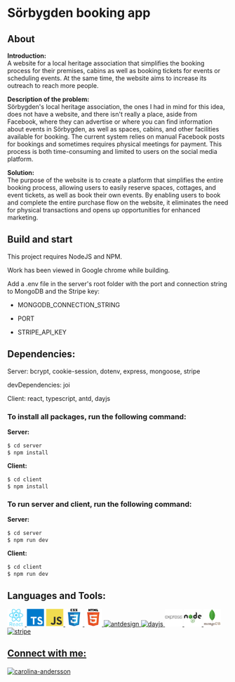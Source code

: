 # Sörbygden booking app

## About

**Introduction:**  
A website for a local heritage association that simplifies the booking process for their premises, cabins as well as booking tickets for events or scheduling events. At the same time, the website aims to increase its outreach to reach more people.

**Description of the problem:**  
Sörbygden's local heritage association, the ones I had in mind for this idea, does not have a website, and there isn't really a place, aside from Facebook, where they can advertise or where you can find information about events in Sörbygden, as well as spaces, cabins, and other facilities available for booking. The current system relies on manual Facebook posts for bookings and sometimes requires physical meetings for payment. This process is both time-consuming and limited to users on the social media platform.

**Solution:**  
The purpose of the website is to create a platform that simplifies the entire booking process, allowing users to easily reserve spaces, cottages, and event tickets, as well as book their own events. By enabling users to book and complete the entire purchase flow on the website, it eliminates the need for physical transactions and opens up opportunities for enhanced marketing.

## Build and start

This project requires NodeJS and NPM.

Work has been viewed in Google chrome while building.

Add a .env file in the server's root folder with the port and connection string to MongoDB and the Stripe key:

- MONGODB_CONNECTION_STRING

- PORT

- STRIPE_API_KEY

## Dependencies:

Server: bcrypt, cookie-session, dotenv, express, mongoose, stripe

devDependencies: joi

Client: react, typescript, antd, dayjs

### To install all packages, run the following command:

**Server:**

```
$ cd server
$ npm install
```

**Client:**

```
$ cd client
$ npm install
```

### To run server and client, run the following command:

**Server:**

```
$ cd server
$ npm run dev
```

**Client:**

```
$ cd client
$ npm run dev
```

## Languages and Tools:

<a href="https://reactjs.org/" target="_blank" rel="noreferrer"> <img src="https://raw.githubusercontent.com/devicons/devicon/master/icons/react/react-original-wordmark.svg" alt="react" width="40" height="40"/> </a> <a href="https://www.typescriptlang.org/" target="_blank" rel="noreferrer"> <img src="https://raw.githubusercontent.com/devicons/devicon/master/icons/typescript/typescript-original.svg" alt="typescript" width="40" height="40"/></a> </a><a href="https://developer.mozilla.org/en-US/docs/Web/JavaScript" target="_blank" rel="noreferrer"> <img src="https://raw.githubusercontent.com/devicons/devicon/master/icons/javascript/javascript-original.svg" alt="javascript" width="40" height="40"/> </a> <a href="https://www.w3schools.com/css/" target="_blank" rel="noreferrer"> <img src="https://raw.githubusercontent.com/devicons/devicon/master/icons/css3/css3-original-wordmark.svg" alt="css3" width="40" height="40"/> </a><a href="https://www.w3.org/html/" target="_blank" rel="noreferrer"> <img src="https://raw.githubusercontent.com/devicons/devicon/master/icons/html5/html5-original-wordmark.svg" alt="html5" width="40" height="40"/> </a>
<a href="https://www.antdesign.com" target="_blank" rel="noreferrer"> <img src="https://seeklogo.com/images/A/ant-design-logo-EAB6B3D5D9-seeklogo.com.png" alt="antdesign" width="40" height="40"/> </a>
<a href="https://www.dayjs.org" target="_blank" rel="noreferrer"> <img src="https://day.js.org/img/logo.png" alt="dayjs" width="40" height="40"/> </a>
<a href="https://expressjs.com" target="_blank" rel="noreferrer"> <img src="https://raw.githubusercontent.com/devicons/devicon/master/icons/express/express-original-wordmark.svg" alt="express" width="40" height="40"/> </a><a href="https://nodejs.org" target="_blank" rel="noreferrer"> <img src="https://raw.githubusercontent.com/devicons/devicon/master/icons/nodejs/nodejs-original-wordmark.svg" alt="nodejs" width="40" height="40"/> <a href="https://www.mongodb.com/" target="_blank" rel="noreferrer"> <img src="https://raw.githubusercontent.com/devicons/devicon/master/icons/mongodb/mongodb-original-wordmark.svg" alt="mongodb" width="40" height="40"/> </a> <a href="https://stripe.com" target="_blank" rel="noreferrer"> <img src="https://images.ctfassets.net/fzn2n1nzq965/HTTOloNPhisV9P4hlMPNA/cacf1bb88b9fc492dfad34378d844280/Stripe_icon_-_square.svg?q=80&w=1082" alt="stripe" width="40" height="40"/>

## Connect with me:

<a href="https://linkedin.com/in/carolina-andersson" target="blank"><img align="center" src="https://raw.githubusercontent.com/rahuldkjain/github-profile-readme-generator/master/src/images/icons/Social/linked-in-alt.svg" alt="carolina-andersson" height="30" width="40" /></a>
